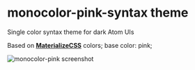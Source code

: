 # monocolor-pink-syntax theme

Single color syntax theme for dark Atom UIs

Based on [**MaterializeCSS**](http://materializecss.com/color.html) colors;
base color: pink;

![monocolor-pink screenshot](http://144.76.103.88/webforge_static/atom/monocolor-pink.jpg)
